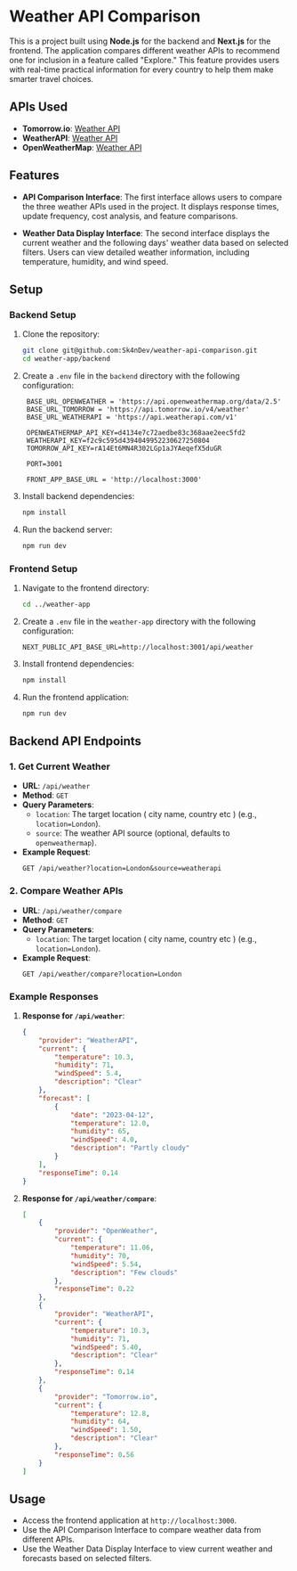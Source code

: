 # Weather API Comparison

This is a project built using **Node.js** for the backend and **Next.js** for the frontend. The application compares different weather APIs to recommend one for inclusion in a feature called "Explore." This feature provides users with real-time practical information for every country to help them make smarter travel choices.

## APIs Used

- **Tomorrow.io**: [Weather API](https://www.tomorrow.io/weather-api/)
- **WeatherAPI**: [Weather API](https://www.weatherapi.com/)
- **OpenWeatherMap**: [Weather API](https://openweathermap.org/api)

## Features

- **API Comparison Interface**: The first interface allows users to compare the three weather APIs used in the project. It displays response times, update frequency, cost analysis, and feature comparisons.
  
- **Weather Data Display Interface**: The second interface displays the current weather and the following days' weather data based on selected filters. Users can view detailed weather information, including temperature, humidity, and wind speed.

## Setup

### Backend Setup

1. Clone the repository:
   ```bash
   git clone git@github.com:Sk4nDev/weather-api-comparison.git
   cd weather-app/backend
   ```

2. Create a `.env` file in the `backend` directory with the following configuration:
   ```env
    BASE_URL_OPENWEATHER = 'https://api.openweathermap.org/data/2.5'
    BASE_URL_TOMORROW = 'https://api.tomorrow.io/v4/weather'
    BASE_URL_WEATHERAPI = 'https://api.weatherapi.com/v1'

    OPENWEATHERMAP_API_KEY=d4134e7c72aedbe83c368aae2eec5fd2
    WEATHERAPI_KEY=f2c9c595d4394049952230627250804
    TOMORROW_API_KEY=rA14Et6MN4R302LGp1aJYAeqefX5duGR

    PORT=3001

    FRONT_APP_BASE_URL = 'http://localhost:3000'
   ```

3. Install backend dependencies:
   ```bash
   npm install
   ```

4. Run the backend server:
   ```bash
   npm run dev
   ```

### Frontend Setup

1. Navigate to the frontend directory:
   ```bash
   cd ../weather-app
   ```

2. Create a `.env` file in the `weather-app` directory with the following configuration:
   ```env
   NEXT_PUBLIC_API_BASE_URL=http://localhost:3001/api/weather
   ```

3. Install frontend dependencies:
   ```bash
   npm install
   ```

4. Run the frontend application:
   ```bash
   npm run dev
   ```

## Backend API Endpoints

### 1. Get Current Weather
- **URL**: `/api/weather`
- **Method**: `GET`
- **Query Parameters**:
  - `location`: The target location ( city name, country etc ) (e.g., `location=London`).
  - `source`: The weather API source (optional, defaults to `openweathermap`).
- **Example Request**:
  ```
  GET /api/weather?location=London&source=weatherapi
  ```

### 2. Compare Weather APIs
- **URL**: `/api/weather/compare`
- **Method**: `GET`
- **Query Parameters**:
  - `location`: The target location ( city name, country etc ) (e.g., `location=London`).
- **Example Request**:
  ```
  GET /api/weather/compare?location=London
  ```

### Example Responses

1. **Response for `/api/weather`**:
   ```json
   {
       "provider": "WeatherAPI",
       "current": {
           "temperature": 10.3,
           "humidity": 71,
           "windSpeed": 5.4,
           "description": "Clear"
       },
       "forecast": [
           {
               "date": "2023-04-12",
               "temperature": 12.0,
               "humidity": 65,
               "windSpeed": 4.0,
               "description": "Partly cloudy"
           }
       ],
       "responseTime": 0.14
   }
   ```

2. **Response for `/api/weather/compare`**:
   ```json
   [
       {
           "provider": "OpenWeather",
           "current": {
               "temperature": 11.06,
               "humidity": 70,
               "windSpeed": 5.54,
               "description": "Few clouds"
           },
           "responseTime": 0.22
       },
       {
           "provider": "WeatherAPI",
           "current": {
               "temperature": 10.3,
               "humidity": 71,
               "windSpeed": 5.40,
               "description": "Clear"
           },
           "responseTime": 0.14
       },
       {
           "provider": "Tomorrow.io",
           "current": {
               "temperature": 12.8,
               "humidity": 64,
               "windSpeed": 1.50,
               "description": "Clear"
           },
           "responseTime": 0.56
       }
   ]
   ```

## Usage

- Access the frontend application at `http://localhost:3000`.
- Use the API Comparison Interface to compare weather data from different APIs.
- Use the Weather Data Display Interface to view current weather and forecasts based on selected filters.
